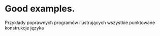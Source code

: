 # Good examples.

Przykłady poprawnych programów ilustrujących wszystkie punktowane
konstrukcje języka
